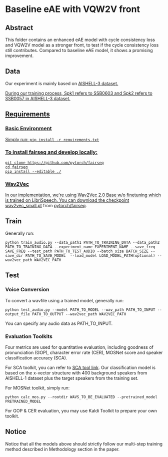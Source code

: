 # Baseline eAE with VQW2V front

## Abstract

This folder contains an enhanced eAE model with cycle consistency loss and VQW2V model as a stronger front, to test if the cycle consistency loss still contributes. Compared to baseline eAE model, it shows a promising improvement.

## Data

Our experiment is mainly based on <a href='http://www.aishelltech.com/aishell_3'>AISHELL-3 dataset.

During our training process, Spk1 refers to SSB0603 and Spk2 refers to SSB0057 in AISHELL-3 dataset.

## Requirements

### Basic Environment

Simply run: `pip install -r requirements.txt`

### To install fairseq and develop locally:

``` 
git clone https://github.com/pytorch/fairseq
cd fairseq
pip install --editable ./
```

### Wav2Vec

In our implementation, we're using Wav2Vec 2.0 Base w/o finetuning which is trained on LibriSpeech.
You can download the checkpoint [wav2vec_small.pt](https://dl.fbaipublicfiles.com/fairseq/wav2vec/wav2vec_small.pt) from [pytorch/fairseq](https://github.com/pytorch/fairseq).

## Train

Generally run:

```
python train_audio.py --data_path1 PATH_TO_TRAINING_DATA --data_path2 PATH_TO_TRAINING_DATA --experiment_name EXPERIMENT_NAME --save_freq SAVE_FREQ --test_path PATH_TO_TEST_AUDIO --batch_size BATCH_SIZE --save_dir PATH_TO_SAVE_MODEL  --load_model LOAD_MODEL_PATH(optional) --wav2vec_path WAV2VEC_PATH
```

## Test
### Voice Conversion
To convert a wavfile using a trained model, generally run:
```
python test_audio.py --model PATH_TO_MODEL --wav_path PATH_TO_INPUT --output_file PATH_TO_OUTPUT --wav2vec_path WAV2VEC_PATH
```

You can specify any audio data as PATH_TO_INPUT. 

### Evaluation Toolkits
Four metrics are used for quantitative evaluation, including goodness of pronunciation (GOP), character error rate (CER), MOSNet score and speaker classification accuracy (SCA).

For SCA toolkit, you can refer to <a href="https://gitlab.com/lpq96/speaker_classification_base_sunine"> SCA tool link</a>. Our classification model is based on the x-vector structure with 400 background speakers from AISHELL-1 dataset plus the target speakers from the training set.
 
For MOSNet toolkit, simply run:
```
python calc_mos.py --rootdir WAVS_TO_BE_EVALUATED --pretrained_model PRETRAINED_MODEL
```

For GOP & CER evaluation, you may use Kaldi Toolkit to prepare your own toolkit.

## Notice

Notice that all the models above should strictly follow our multi-step training method described in Methodology section in the paper.
